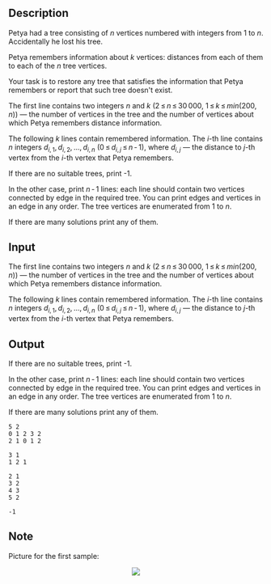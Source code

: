 ## Description

<div><p>Petya had a tree consisting of <span class="tex-span"><i>n</i></span> vertices numbered with integers from <span class="tex-span">1</span> to <span class="tex-span"><i>n</i></span>. Accidentally he lost his tree. </p><p>Petya remembers information about <span class="tex-span"><i>k</i></span> vertices: distances from each of them to each of the <span class="tex-span"><i>n</i></span> tree vertices.</p><p>Your task is to restore any tree that satisfies the information that Petya remembers or report that such tree doesn't exist.</p></div><div class="input-specification"><p>The first line contains two integers <span class="tex-span"><i>n</i></span> and <span class="tex-span"><i>k</i></span> (<span class="tex-span">2 ≤ <i>n</i> ≤ 30 000</span>, <span class="tex-span">1 ≤ <i>k</i> ≤ <i>min</i>(200, <i>n</i>)</span>) — the number of vertices in the tree and the number of vertices about which Petya remembers distance information.</p><p>The following <span class="tex-span"><i>k</i></span> lines contain remembered information. The <span class="tex-span"><i>i</i></span>-th line contains <span class="tex-span"><i>n</i></span> integers <span class="tex-span"><i>d</i><sub class="lower-index"><i>i</i>, 1</sub>, <i>d</i><sub class="lower-index"><i>i</i>, 2</sub>, ..., <i>d</i><sub class="lower-index"><i>i</i>, <i>n</i></sub></span> (<span class="tex-span">0 ≤ <i>d</i><sub class="lower-index"><i>i</i>, <i>j</i></sub> ≤ <i>n</i> - 1</span>), where <span class="tex-span"><i>d</i><sub class="lower-index"><i>i</i>, <i>j</i></sub></span> — the distance to <span class="tex-span"><i>j</i></span>-th vertex from the <span class="tex-span"><i>i</i></span>-th vertex that Petya remembers.</p></div><div class="output-specification"><p>If there are no suitable trees, print <span class="tex-font-style-tt">-1</span>.</p><p>In the other case, print <span class="tex-span"><i>n</i> - 1</span> lines: each line should contain two vertices connected by edge in the required tree. You can print edges and vertices in an edge in any order. The tree vertices are enumerated from <span class="tex-span">1</span> to <span class="tex-span"><i>n</i></span>.</p><p>If there are many solutions print any of them.</p></div>

## Input

<p>The first line contains two integers <span class="tex-span"><i>n</i></span> and <span class="tex-span"><i>k</i></span> (<span class="tex-span">2 ≤ <i>n</i> ≤ 30 000</span>, <span class="tex-span">1 ≤ <i>k</i> ≤ <i>min</i>(200, <i>n</i>)</span>) — the number of vertices in the tree and the number of vertices about which Petya remembers distance information.</p><p>The following <span class="tex-span"><i>k</i></span> lines contain remembered information. The <span class="tex-span"><i>i</i></span>-th line contains <span class="tex-span"><i>n</i></span> integers <span class="tex-span"><i>d</i><sub class="lower-index"><i>i</i>, 1</sub>, <i>d</i><sub class="lower-index"><i>i</i>, 2</sub>, ..., <i>d</i><sub class="lower-index"><i>i</i>, <i>n</i></sub></span> (<span class="tex-span">0 ≤ <i>d</i><sub class="lower-index"><i>i</i>, <i>j</i></sub> ≤ <i>n</i> - 1</span>), where <span class="tex-span"><i>d</i><sub class="lower-index"><i>i</i>, <i>j</i></sub></span> — the distance to <span class="tex-span"><i>j</i></span>-th vertex from the <span class="tex-span"><i>i</i></span>-th vertex that Petya remembers.</p>

## Output

<p>If there are no suitable trees, print <span class="tex-font-style-tt">-1</span>.</p><p>In the other case, print <span class="tex-span"><i>n</i> - 1</span> lines: each line should contain two vertices connected by edge in the required tree. You can print edges and vertices in an edge in any order. The tree vertices are enumerated from <span class="tex-span">1</span> to <span class="tex-span"><i>n</i></span>.</p><p>If there are many solutions print any of them.</p>





```input1
5 2
0 1 2 3 2
2 1 0 1 2

```




```input2
3 1
1 2 1

```




```output1
2 1
3 2
4 3
5 2

```




```output2
-1

```



## Note

<p>Picture for the first sample:</p><center> <img class="tex-graphics" src="file://tiJdwr7p.png" style="max-width: 100.0%;max-height: 100.0%;"> </center>
